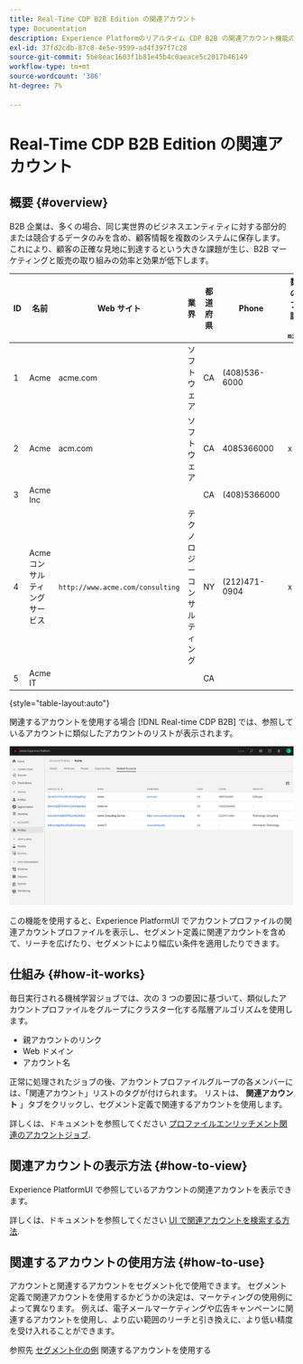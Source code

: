 ```yaml
---
title: Real-Time CDP B2B Edition の関連アカウント
type: Documentation
description: Experience Platformのリアルタイム CDP B2B の関連アカウント機能の概要と詳細。
exl-id: 37fd2cdb-87c0-4e5e-9599-ad4f397f7c28
source-git-commit: 5be8eac1603f1b81e45b4c0aeace5c2017b46149
workflow-type: tm+mt
source-wordcount: '386'
ht-degree: 7%

---
```


# Real-Time CDP B2B Edition の関連アカウント

## 概要 {#overview}

B2B 企業は、多くの場合、同じ実世界のビジネスエンティティに対する部分的または競合するデータのみを含め、顧客情報を複数のシステムに保存します。 これにより、顧客の正確な見地に到達するという大きな課題が生じ、B2B マーケティングと販売の取り組みの効率と効果が低下します。

| ID | 名前 | Web サイト | 業界 | 都道府県 | Phone | 数量 > のオープン商談あり `$1 million` |
|---|---|---|---|---|---|---|
| 1 | Acme | acme.com | ソフトウェア | CA | (408)536-6000 |  |
| 2 | Acme | acm.com | ソフトウェア | CA | 4085366000 | x |
| 3 | Acme Inc |  |  | CA | (408)5366000 |  |
| 4 | Acme コンサルティングサービス | `http://www.acme.com/consulting` | テクノロジーコンサルティング | NY | (212)471-0904 | x |
| 5 | Acme IT |  |  | CA |  |  |

{style=&quot;table-layout:auto&quot;}

関連するアカウントを使用する場合 [!DNL Real-time CDP B2B] では、参照しているアカウントに類似したアカウントのリストが表示されます。

![Experience PlatformUI の関連アカウントを示す画面。](/help/rtcdp/b2b-ai-ml-services/assets/related-accounts-in-ui.png)

この機能を使用すると、Experience PlatformUI でアカウントプロファイルの関連アカウントプロファイルを表示し、セグメント定義に関連アカウントを含めて、リーチを広げたり、セグメントにより幅広い条件を適用したりできます。

## 仕組み {#how-it-works}

毎日実行される機械学習ジョブでは、次の 3 つの要因に基づいて、類似したアカウントプロファイルをグループにクラスター化する階層アルゴリズムを使用します。

* 親アカウントのリンク
* Web ドメイン
* アカウント名

正常に処理されたジョブの後、アカウントプロファイルグループの各メンバーには、「関連アカウント」リストのタグが付けられます。 リストは、 **関連アカウント** 」タブをクリックし、セグメント定義で関連するアカウントを使用します。

詳しくは、ドキュメントを参照してください [プロファイルエンリッチメント関連のアカウントジョブ](/help/dataflows/ui/b2b/monitor-profile-enrichment.md).

## 関連アカウントの表示方法 {#how-to-view}

Experience PlatformUI で参照しているアカウントの関連アカウントを表示できます。

詳しくは、ドキュメントを参照してください [UI で関連アカウントを検索する方法](/help/rtcdp/accounts/account-profile-ui-guide.md#related-accounts-tab).

## 関連するアカウントの使用方法 {#how-to-use}

アカウントと関連するアカウントをセグメント化で使用できます。 セグメント定義で関連アカウントを使用するかどうかの決定は、マーケティングの使用例によって異なります。 例えば、電子メールマーケティングや広告キャンペーンに関連するアカウントを使用し、より広い範囲のリーチと引き換えに、より低い精度を受け入れることができます。

参照先 [セグメント化の例](/help/rtcdp/segmentation/b2b.md#related-accounts) 関連するアカウントを使用する
